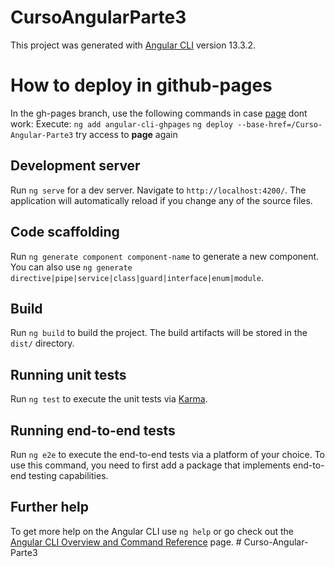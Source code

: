 # CursoAngularParte3

This project was generated with [Angular CLI](https://github.com/angular/angular-cli) version 13.3.2.

# How to deploy in github-pages

In the gh-pages branch, use the following commands in case [page](https://juanpa800.github.io/Curso-Angular-Parte3/) dont work:
Execute: 
    `ng add angular-cli-ghpages`
    `ng deploy --base-href=/Curso-Angular-Parte3`
    try access to **page** again

## Development server

Run `ng serve` for a dev server. Navigate to `http://localhost:4200/`. The application will automatically reload if you change any of the source files.

## Code scaffolding

Run `ng generate component component-name` to generate a new component. You can also use `ng generate directive|pipe|service|class|guard|interface|enum|module`.

## Build

Run `ng build` to build the project. The build artifacts will be stored in the `dist/` directory.

## Running unit tests

Run `ng test` to execute the unit tests via [Karma](https://karma-runner.github.io).

## Running end-to-end tests

Run `ng e2e` to execute the end-to-end tests via a platform of your choice. To use this command, you need to first add a package that implements end-to-end testing capabilities.

## Further help

To get more help on the Angular CLI use `ng help` or go check out the [Angular CLI Overview and Command Reference](https://angular.io/cli) page.
#   C u r s o - A n g u l a r - P a r t e 3 
 
 